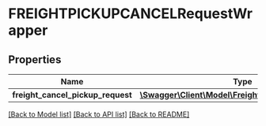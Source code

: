 # FREIGHTPICKUPCANCELRequestWrapper

## Properties
Name | Type | Description | Notes
------------ | ------------- | ------------- | -------------
**freight_cancel_pickup_request** | [**\Swagger\Client\Model\FreightCancelPickupRequest**](FreightCancelPickupRequest.md) |  | 

[[Back to Model list]](../../README.md#documentation-for-models) [[Back to API list]](../../README.md#documentation-for-api-endpoints) [[Back to README]](../../README.md)

